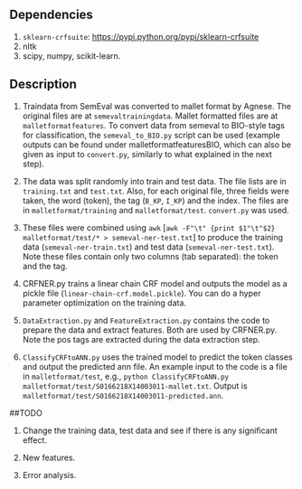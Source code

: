 ## Dependencies

1. `sklearn-crfsuite`: https://pypi.python.org/pypi/sklearn-crfsuite
2. nltk
3. scipy, numpy, scikit-learn. 

## Description

1. Traindata from SemEval was converted to mallet format by Agnese. The original files are at `semevaltrainingdata`. Mallet formatted files are at `malletformatfeatures`.
To convert data from semeval to BIO-style tags for classification, the `semeval_to_BIO.py` script can be used (example outputs can be found under malletformatfeaturesBIO, which can also be given as input to `convert.py`, similarly to what explained in the next step).  

2. The data was split randomly into train and test data. The file lists are in `training.txt` and `test.txt`. Also, for each original file, three fields were taken, the word (token), the tag (`B_KP`, `I_KP`) and the index. The files are in `malletformat/training` and `malletformat/test`. `convert.py` was used.

3. These files were combined using `awk` [`awk -F"\t" {print $1"\t"$2} malletformat/test/* > semeval-ner-test.txt`] to produce the training data (`semeval-ner-train.txt`) and test data (`semeval-ner-test.txt`). Note these files contain only two columns (tab separated): the token and the tag.

4. CRFNER.py trains a linear chain CRF model and outputs the model as a pickle file (`linear-chain-crf.model.pickle`). You can do a hyper parameter optimization on the training data.

5. `DataExtraction.py` and `FeatureExtraction.py` contains the code to prepare the data and extract features. Both are used by CRFNER.py. Note the pos tags are extracted during the data extraction step. 

6. `ClassifyCRFtoANN.py` uses the trained model to predict the token classes and output the predicted ann file. An example input to the code is a file in `malletformat/test`, e.g., `python ClassifyCRFtoANN.py malletformat/test/S0166218X14003011-mallet.txt`. Output is `malletformat/test/S0166218X14003011-predicted.ann`.

##TODO

1. Change the training data, test data and see if there is any significant effect.

2. New features.

3. Error analysis.   
